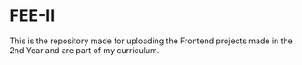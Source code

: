 # FEE-II
This is the repository made for uploading the Frontend projects made in the 2nd Year and are part of my curriculum. 
